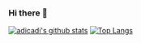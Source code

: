 ### Hi there 👋

[![adicadi's github stats](https://github-readme-stats.wasabeef.vercel.app/api?username=adicadi&show_icons=true&line_height=21&show_icons=true)](https://github.com/anuraghazra/github-readme-stats)
[![Top Langs](https://github-readme-stats.vercel.app/api/top-langs/?username=adicadi&show_icons=true)](https://github.com/anuraghazra/github-readme-stats)

